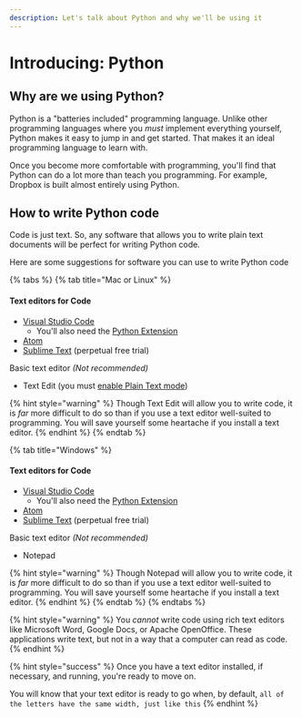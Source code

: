 ```yaml
---
description: Let's talk about Python and why we'll be using it
---
```


# Introducing: Python

## Why are we using Python?

Python is a "batteries included" programming language. Unlike other programming languages where you _must_ implement everything yourself, Python makes it easy to jump in and get started. That makes it an ideal programming language to learn with.

Once you become more comfortable with programming, you'll find that Python can do a lot more than teach you programming. For example, Dropbox is built almost entirely using Python.

## How to write Python code

Code is just text. So, any software that allows you to write plain text documents will be perfect for writing Python code.

Here are some suggestions for software you can use to write Python code

{% tabs %}
{% tab title="Mac or Linux" %}
#### Text editors for Code

* [Visual Studio Code](https://code.visualstudio.com/download)
  * You'll also need the [Python Extension](https://marketplace.visualstudio.com/items?itemName=ms-python.python)
* [Atom](https://atom.io/)
* [Sublime Text](https://www.sublimetext.com/3) \(perpetual free trial\)

Basic text editor _\(Not recommended\)_

* Text Edit \(you must [enable Plain Text mode](https://www.tekrevue.com/tip/textedit-plain-text-mode/)\)

{% hint style="warning" %}
Though Text Edit will allow you to write code, it is _far_ more difficult to do so than if you use a text editor well-suited to programming. You will save yourself some heartache if you install a text editor.
{% endhint %}
{% endtab %}

{% tab title="Windows" %}
#### Text editors for Code

* [Visual Studio Code](https://code.visualstudio.com/download)
  * You'll also need the [Python Extension](https://marketplace.visualstudio.com/items?itemName=ms-python.python)
* [Atom](https://atom.io/)
* [Sublime Text](https://www.sublimetext.com/3) \(perpetual free trial\)

Basic text editor _\(Not recommended\)_

* Notepad

{% hint style="warning" %}
Though Notepad will allow you to write code, it is _far_ more difficult to do so than if you use a text editor well-suited to programming. You will save yourself some heartache if you install a text editor.
{% endhint %}
{% endtab %}
{% endtabs %}

{% hint style="warning" %}
You _cannot_ write code using rich text editors like Microsoft Word, Google Docs, or Apache OpenOffice. These applications write text, but not in a way that a computer can read as code.
{% endhint %}

{% hint style="success" %}
Once you have a text editor installed, if necessary, and running, you're ready to move on.

You will know that your text editor is ready to go when, by default, `all of the letters have the same width, just like this`
{% endhint %}

